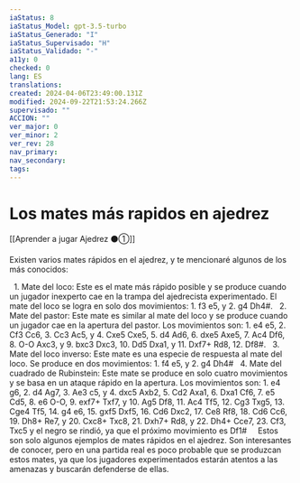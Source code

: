 ```yaml
---
iaStatus: 8
iaStatus_Model: gpt-3.5-turbo
iaStatus_Generado: "I"
iaStatus_Supervisado: "H"
iaStatus_Validado: "-"
a11y: 0
checked: 0
lang: ES
translations: 
created: 2024-04-06T23:49:00.131Z
modified: 2024-09-22T21:53:24.266Z
supervisado: ""
ACCION: ""
ver_major: 0
ver_minor: 2
ver_rev: 28
nav_primary: 
nav_secondary: 
tags:
---
```

# Los mates más rapidos en ajedrez

[[Aprender a jugar Ajedrez ⚫①]]

Existen varios mates rápidos en el ajedrez, y te mencionaré algunos de los más conocidos:

  1. Mate del loco: Este es el mate más rápido posible y se produce cuando un jugador inexperto cae en la trampa del ajedrecista experimentado. El mate del loco se logra en solo dos movimientos: 1. f3 e5, y 2. g4 Dh4#.
  2. Mate del pastor: Este mate es similar al mate del loco y se produce cuando un jugador cae en la apertura del pastor. Los movimientos son: 1. e4 e5, 2. Cf3 Cc6, 3. Cc3 Ac5, y 4. Cxe5 Cxe5, 5. d4 Ad6, 6. dxe5 Axe5, 7. Ac4 Df6, 8. O-O Axc3, y 9. bxc3 Dxc3, 10. Dd5 Dxa1, y 11. Dxf7+ Rd8, 12. Df8#.
  3. Mate del loco inverso: Este mate es una especie de respuesta al mate del loco. Se produce en dos movimientos: 1. f4 e5, y 2. g4 Dh4#
  4. Mate del cuadrado de Rubinstein: Este mate se produce en solo cuatro movimientos y se basa en un ataque rápido en la apertura. Los movimientos son: 1. e4 g6, 2. d4 Ag7, 3. Ae3 c5, y 4. dxc5 Axb2, 5. Cd2 Axa1, 6. Dxa1 Cf6, 7. e5 Cd5, 8. e6 O-O, 9. exf7+ Txf7, y 10. Ag5 Df8, 11. Ac4 Tf5, 12. Cg3 Txg5, 13. Cge4 Tf5, 14. g4 e6, 15. gxf5 Dxf5, 16. Cd6 Dxc2, 17. Ce8 Rf8, 18. Cd6 Cc6, 19. Dh8+ Re7, y 20. Cxc8+ Txc8, 21. Dxh7+ Rd8, y 22. Dh4+ Cce7, 23. Cf3, Txc5 y el negro se rindió, ya que el próximo movimiento es Df1#
  
  Estos son solo algunos ejemplos de mates rápidos en el ajedrez. Son interesantes de conocer, pero en una partida real es poco probable que se produzcan estos mates, ya que los jugadores experimentados estarán atentos a las amenazas y buscarán defenderse de ellas.
 